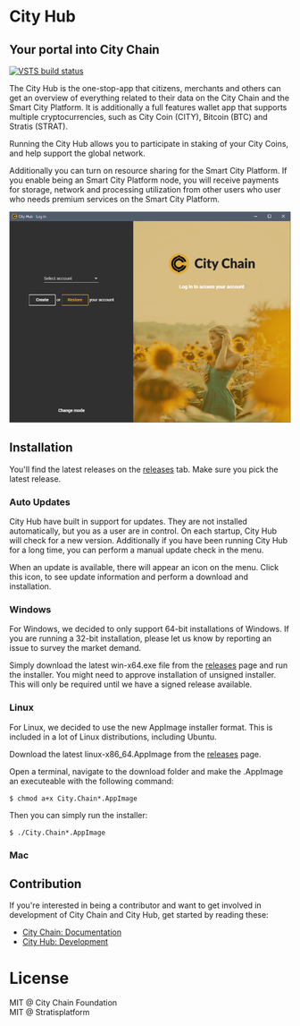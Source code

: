 City Hub
===============

Your portal into City Chain
----------------------------

[![VSTS build status][1]][2]

[1]: https://citychain.visualstudio.com/city-chain/_apis/build/status/2?branch=master
[2]: https://citychain.visualstudio.com/city-chain/_build/latest?definitionId=2&branch=master

The City Hub is the one-stop-app that citizens, merchants and others can get an overview of 
everything related to their data on the City Chain and the Smart City Platform.
It is additionally a full features wallet app that supports multiple cryptocurrencies, 
such as City Coin (CITY), Bitcoin (BTC) and Stratis (STRAT).

Running the City Hub allows you to participate in staking of your City Coins, and help 
support the global network. 

Additionally you can turn on resource sharing for the Smart City Platform. If you enable 
being an Smart City Platform node, you will receive payments for storage, network and 
processing utilization from other users who user who needs premium services on the 
Smart City Platform.

![City Hub screenshot (2018-07-18)](doc/images/2018-08-11.png "City Hub (2018-08-11)")

## Installation

You'll find the latest releases on the [releases](https://github.com/CityChainFoundation/city-hub/releases) tab. Make sure you pick the latest release.

### Auto Updates

City Hub have built in support for updates. They are not installed automatically, but you as
a user are in control. On each startup, City Hub will check for a new version. Additionally if
you have been running City Hub for a long time, you can perform a manual update check in the menu.

When an update is available, there will appear an icon on the menu. Click this icon, to see
update information and perform a download and installation.

### Windows

For Windows, we decided to only support 64-bit installations of Windows. If you are running
a 32-bit installation, please let us know by reporting an issue to survey the market demand.

Simply download the latest win-x64.exe file from the [releases](https://github.com/CityChainFoundation/city-hub/releases) page and run
the installer. You might need to approve installation of unsigned installer. This will only
be required until we have a signed release available.

### Linux

For Linux, we decided to use the new AppImage installer format. This is included in a lot of
Linux distributions, including Ubuntu.

Download the latest linux-x86_64.AppImage from the [releases](https://github.com/CityChainFoundation/city-hub/releases) page.

Open a terminal, navigate to the download folder and make the .AppImage an executeable with 
the following command:

```
$ chmod a+x City.Chain*.AppImage
```

Then you can simply run the installer:

```
$ ./City.Chain*.AppImage
```

### Mac


## Contribution

If you're interested in being a contributor and want to get involved in development of City Chain and City Hub, get started by reading these:

* [City Chain: Documentation](https://github.com/CityChainFoundation/documentation)
* [City Hub: Development](DEVELOPMENT.md)

# License

MIT @ City Chain Foundation   
MIT @ Stratisplatform   

